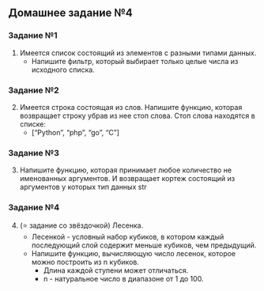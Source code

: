 ## Домашнее задание №4

### Задание №1
1) Имеется список состоящий из элементов с разными типами данных.
   - Напишите фильтр, который выбирает только целые числа из исходного списка.

### Задание №2
2) Имеется строка состоящая из слов. Напишите функцию, которая возвращает строку убрав из нее стоп слова. Стоп слова находятся в списке:
   -  [“Python”, “php”, “go”, “C”]

### Задание №3
3) Напишите функцию, которая принимает любое количество не именованных аргументов. И возвращает кортеж состоящий из аргументов у которых тип данных str

### Задание №4
4) (⭐ задание со звёздочкой) Лесенка.
   - Лесенкой - условный набор кубиков, в котором каждый последующий слой содержит меньше кубиков, чем предыдущий.
   - Напишите функцию, вычисляющую число лесенок, которое можно построить из n кубиков.
     - Длина каждой ступени может отличаться.
     - n - натуральное число в диапазоне от 1 до 100.